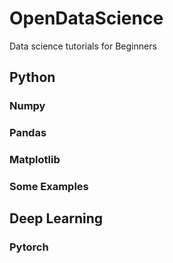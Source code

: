 # OpenDataScience
Data science tutorials for Beginners
## Python
### Numpy
### Pandas
### Matplotlib
### Some Examples

## Deep Learning
### Pytorch
